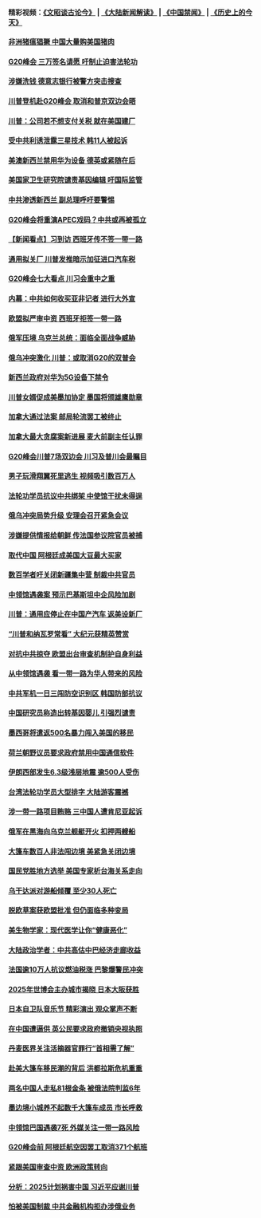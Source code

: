 #### 精彩视频：[《文昭谈古论今》](https://github.com/gfw-breaker/wenzhao/blob/master/README.md?t=11300931) | [《大陆新闻解读》](https://github.com/gfw-breaker/ntdtv-comedy/blob/master/README.md?t=11300931) | [《中国禁闻》](https://github.com/gfw-breaker/ntdtv-news/blob/master/README.md?t=11300931) | [《历史上的今天》](https://github.com/gfw-breaker/today-in-history/blob/master/README.md?t=11300931) 

#### [非洲猪瘟猖獗 中国大量购美国猪肉](../pages/nsc418/n10882413.md?t=11300931) 

#### [G20峰会 三万签名请愿 吁制止迫害法轮功](../pages/nsc418/n10881913.md?t=11300931) 

#### [涉嫌洗钱 德意志银行被警方突击搜查](../pages/nsc418/n10881516.md?t=11300931) 

#### [川普登机赴G20峰会 取消和普京双边会晤](../pages/nsc418/n10881995.md?t=11300931) 

#### [川普：公司若不想支付关税 就在美国建厂](../pages/nsc418/n10881565.md?t=11300931) 

#### [受中共利诱泄露三星技术 韩11人被起诉](../pages/nsc418/n10879124.md?t=11300931) 

#### [美澳新西兰禁用华为设备 德英或紧随在后](../pages/nsc418/n10881567.md?t=11300931) 

#### [美国家卫生研究院谴责基因编辑 吁国际监管](../pages/nsc418/n10881147.md?t=11300931) 

#### [中共渗透新西兰 副总理呼吁要警惕](../pages/nsc418/n10879826.md?t=11300931) 

#### [G20峰会将重演APEC戏码？中共或再被孤立](../pages/nsc418/n10880029.md?t=11300931) 

#### [【新闻看点】习到访 西班牙传不签一带一路](../pages/nsc418/n10879605.md?t=11300931) 

#### [通用拟关厂 川普发推暗示加征进口汽车税](../pages/nsc418/n10879747.md?t=11300931) 

#### [G20峰会七大看点 川习会重中之重](../pages/nsc418/n10879611.md?t=11300931) 

#### [内幕：中共如何收买亚非记者 进行大外宣](../pages/nsc418/n10879405.md?t=11300931) 

#### [欧盟拟严审中资 西班牙拒签一带一路](../pages/nsc418/n10879421.md?t=11300931) 

#### [俄军压境 乌克兰总统：面临全面战争威胁](../pages/nsc418/n10878722.md?t=11300931) 

#### [俄乌冲突激化 川普：或取消G20的双普会](../pages/nsc418/n10878861.md?t=11300931) 

#### [新西兰政府对华为5G设备下禁令](../pages/nsc418/n10878480.md?t=11300931) 

#### [川普女婿促成美墨加协定 墨国将颁雄鹰勋章](../pages/nsc418/n10878129.md?t=11300931) 

#### [加拿大通过法案 邮局轮流罢工被终止](../pages/nsc418/n10878104.md?t=11300931) 

#### [加拿大最大贪腐案新进展 麦大前副主任认罪](../pages/nsc418/n10878080.md?t=11300931) 

#### [G20峰会川普7场双边会 川习及普川会最瞩目](../pages/nsc418/n10877729.md?t=11300931) 

#### [男子玩滑翔翼死里逃生 视频吸引数百万人](../pages/nsc418/n10877704.md?t=11300931) 

#### [法轮功学员抗议中共绑架 中使馆干扰未得逞](../pages/nsc418/n10877075.md?t=11300931) 

#### [俄乌冲突局势升级 安理会召开紧急会议](../pages/nsc418/n10876819.md?t=11300931) 

#### [涉嫌提供情报给朝鲜 传法国参议院官员被捕](../pages/nsc418/n10876717.md?t=11300931) 

#### [取代中国 阿根廷成美国大豆最大买家](../pages/nsc418/n10876091.md?t=11300931) 

#### [数百学者吁关闭新疆集中营 制裁中共官员](../pages/nsc418/n10876142.md?t=11300931) 

#### [中领馆遇袭案 预示巴基斯坦中企风险加剧](../pages/nsc418/n10875640.md?t=11300931) 

#### [川普：通用应停止在中国产汽车 返美设新厂](../pages/nsc418/n10875814.md?t=11300931) 

#### [“川普和纳瓦罗常看” 大纪元获精英赞赏](../pages/nsc418/n10874031.md?t=11300931) 

#### [对抗中共掠夺 欧盟出台审查机制护自身利益](../pages/nsc418/n10875554.md?t=11300931) 

#### [从中领馆遇袭 看一带一路为华人带来的风险](../pages/nsc418/n10875453.md?t=11300931) 

#### [中共军机一日三闯防空识别区 韩国防部抗议](../pages/nsc418/n10874735.md?t=11300931) 

#### [中国研究员称造出转基因婴儿 引强烈谴责](../pages/nsc418/n10874934.md?t=11300931) 

#### [墨西哥将遣返500名暴力闯入美国的移民](../pages/nsc418/n10874795.md?t=11300931) 

#### [荷兰朝野议员要求政府禁用中国通信软件](../pages/nsc418/n10874343.md?t=11300931) 

#### [伊朗西部发生6.3级浅层地震 逾500人受伤](../pages/nsc418/n10874736.md?t=11300931) 

#### [台湾法轮功学员大型排字 大陆游客震撼](../pages/nsc418/n10873468.md?t=11300931) 

#### [涉一带一路项目贿赂 三中国人遭肯尼亚起诉](../pages/nsc418/n10874123.md?t=11300931) 

#### [俄军在黑海向乌克兰舰艇开火 扣押两艘船](../pages/nsc418/n10873926.md?t=11300931) 

#### [大篷车数百人非法闯边境 美紧急关闭边境](../pages/nsc418/n10873849.md?t=11300931) 

#### [国民党胜地方选举 美国专家析台海关系走向](../pages/nsc418/n10873601.md?t=11300931) 

#### [乌干达派对游船倾覆 至少30人死亡](../pages/nsc418/n10873417.md?t=11300931) 

#### [脱欧草案获欧盟批准 但仍面临多种变局](../pages/nsc418/n10873284.md?t=11300931) 

#### [美生物学家：现代医学让你“健康恶化”](../pages/nsc418/n10872870.md?t=11300931) 

#### [大陆政治学者：中共高估中巴经济走廊收益](../pages/nsc418/n10872678.md?t=11300931) 

#### [法国逾10万人抗议燃油税涨 巴黎爆警民冲突](../pages/nsc418/n10872878.md?t=11300931) 

#### [2025年世博会主办城市揭晓 日本大阪获胜](../pages/nsc418/n10872338.md?t=11300931) 

#### [日本自卫队音乐节 精彩演出 观众掌声不断](../pages/nsc418/n10872312.md?t=11300931) 

#### [在中国遭逼供 英公民要求政府撤销央视执照](../pages/nsc418/n10871815.md?t=11300931) 

#### [丹麦医界关注活摘器官罪行“首相需了解”](../pages/nsc418/n10868641.md?t=11300931) 

#### [赴美大篷车移民潮的背后 洪都拉斯危机重重](../pages/nsc418/n10871641.md?t=11300931) 

#### [两名中国人走私81根金条 被俄法院判监6年](../pages/nsc418/n10871643.md?t=11300931) 

#### [墨边境小城养不起数千大篷车成员 市长呼救](../pages/nsc418/n10871580.md?t=11300931) 

#### [中领馆巴国遇袭7死 外媒关注一带一路风险](../pages/nsc418/n10871570.md?t=11300931) 

#### [G20峰会前 阿根廷航空因罢工取消371个航班](../pages/nsc418/n10871541.md?t=11300931) 

#### [紧跟美国审查中资 欧洲政策转向](../pages/nsc418/n10871173.md?t=11300931) 

#### [分析：2025计划祸害中国 习近平应谢川普](../pages/nsc418/n10871045.md?t=11300931) 

#### [怕被美国制裁 中共金融机构拒办涉俄业务](../pages/nsc418/n10869676.md?t=11300931) 

